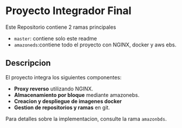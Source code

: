 # Proyecto Integrador Final

Este Repositorio contiene 2 ramas principales

- `master`: contiene solo este readme
- `amazoneds`:contiene todo el proyecto con NGINX, docker y aws ebs.

## Descripcion

El proyecto integra los siguientes componentes:

- **Proxy reverso** utilizando NGINX.
- **Almacenamiento por bloque** mediante amazonebs.
- **Creacion y despliegue de imagenes docker**
- **Gestion de repositorios y ramas** en git.

Para detalles sobre la implementacion, consulte la rama `amazonbds`.
